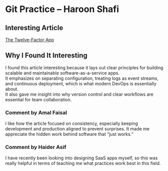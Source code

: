 
# Git Practice – Haroon Shafi

## Interesting Article
[The Twelve-Factor App](https://12factor.net/)

## Why I Found It Interesting
I found this article interesting because it lays out clear principles for building scalable and maintainable software-as-a-service apps.  
It emphasizes on separating configuration, treating logs as event streams, and continuous deployment, which is what modern DevOps is essentially about.  
It also gave me insight into why version control and clear workflows are essential for team collaboration.

### Comment by Amal Faisal

I like how the article focused on consistency, especially keeping development and production aligned to prevent surprises. It made me appreciate the hidden work behind software that “just works.”

### Comment by Haider Asif

I have recently been looking into designing SaaS apps myself, so this was really helpful in terms of teaching me what practices work best in this field.


